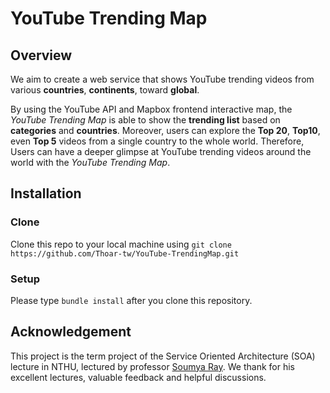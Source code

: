 # YouTube Trending Map

## Overview
We aim to create a web service that shows YouTube trending videos from various **countries**, **continents**, toward **global**.

By using the YouTube API and Mapbox frontend interactive map, the *YouTube Trending Map* is able to show the **trending list** based on **categories** and **countries**. Moreover, users can explore the **Top 20**, **Top10**, even **Top 5** videos from a single country to the whole world. Therefore, Users can have a deeper glimpse at YouTube trending videos around the world with the *YouTube Trending Map*.

## Installation
### Clone
Clone this repo to your local machine using `git clone https://github.com/Thoar-tw/YouTube-TrendingMap.git`

### Setup
Please type `bundle install` after you clone this repository.

## Acknowledgement
This project is the term project of the Service Oriented Architecture (SOA) lecture in NTHU, lectured by professor [Soumya Ray](https://soumyaray.com/).
We thank for his excellent lectures, valuable feedback and helpful discussions.
